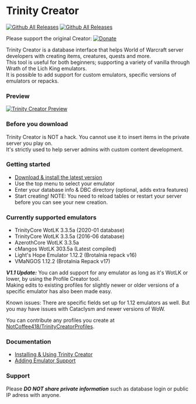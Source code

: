 # Trinity Creator #
[![Github All Releases](https://img.shields.io/github/v/release/Krigsgaldrnet/trinitycreator?include_prereleases)](https://github.com/Krigsgaldrnet/TrinityCreator/releases)
[![Github All Releases](https://img.shields.io/github/downloads/Krigsgaldrnet/trinitycreator/total.svg?style=flat)](https://github.com/Krigsgaldrnet/TrinityCreator/releases)

Please support the original Creator:
[![Donate](https://img.shields.io/liberapay/patrons/NotCoffee418.svg?logo=liberapay)](https://liberapay.com/NotCoffee418/donate)

Trinity Creator is a database interface that helps World of Warcraft server developers with creating items, creatures, quests and more.  
This tool is useful for both beginners; supporting a variety of vanilla through Wrath of the Lich King emulators.  
It is possible to add support for custom emulators, specific versions of emulators or repacks.

### Preview ###
[![Trinity Creator Preview](https://user-images.githubusercontent.com/9306304/83597121-c21ab980-a566-11ea-980b-0163f1dd7518.png "Item Creator")](https://user-images.githubusercontent.com/9306304/83596693-921ee680-a565-11ea-87c2-9d975710b577.png)

### Before you download ###
Trinity Creator is NOT a hack. You cannot use it to insert items in the private server you play on.  
It's strictly used to help server admins with custom content development.  

### Getting started ###
* [Download & install the latest version](https://github.com/Krigsgaldrnet/TrinityCreator/releases/latest)
* Use the top menu to select your emulator
* Enter your database info & DBC directory (optional, adds extra features)
* Start creating!
NOTE: You need to reload tables or restart your server before you can see your new creation.

### Currently supported emulators ###
* TrinityCore WotLK 3.3.5a (2020-01 database)
* TrinityCore WotLK 3.3.5a (2016-06 database)
* AzerothCore WotLK 3.3.5a
* cMangos WotLK 303.5a (Latest compiled)
* Light's Hope Emulator 1.12.2 (Brotalnia repack v16)
* VMaNGOS 1.12.2 (Brotalnia Repack v17)

***V1.1 Update:*** You can add support for any emulator as long as it's WotLK or lower, by using the Profile Creator tool.  
Making edits to existing profiles for slightly newer or older versions of a specific emulator has also been made easy.

Known issues: There are specific fields set up for 1.12 emulators as well. But you may have issues with Cataclysm and newer versions of WoW.

You can contribute any profiles you create at [NotCoffee418/TrinityCreatorProfiles](https://github.com/NotCoffee418/TrinityCreatorProfiles).

### Documentation ###
- [Installing & Using Trinity Creator](https://github.com/NotCoffee418/TrinityCreator/wiki/Installing-&-Using-Trinity-Creator)
- [Adding Emulator Support](https://github.com/NotCoffee418/TrinityCreator/wiki/Adding-Emulator-Support)

### Support ### 
Please ***DO NOT share private information*** such as database login or public IP adress with anyone.  
